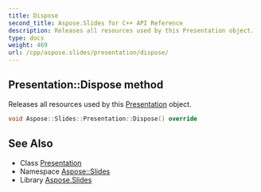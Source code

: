 ```yaml
---
title: Dispose
second_title: Aspose.Slides for C++ API Reference
description: Releases all resources used by this Presentation object.
type: docs
weight: 469
url: /cpp/aspose.slides/presentation/dispose/
---
```

## Presentation::Dispose method


Releases all resources used by this [Presentation](../) object.

```cpp
void Aspose::Slides::Presentation::Dispose() override
```

## See Also

* Class [Presentation](../)
* Namespace [Aspose::Slides](../../)
* Library [Aspose.Slides](../../../)
